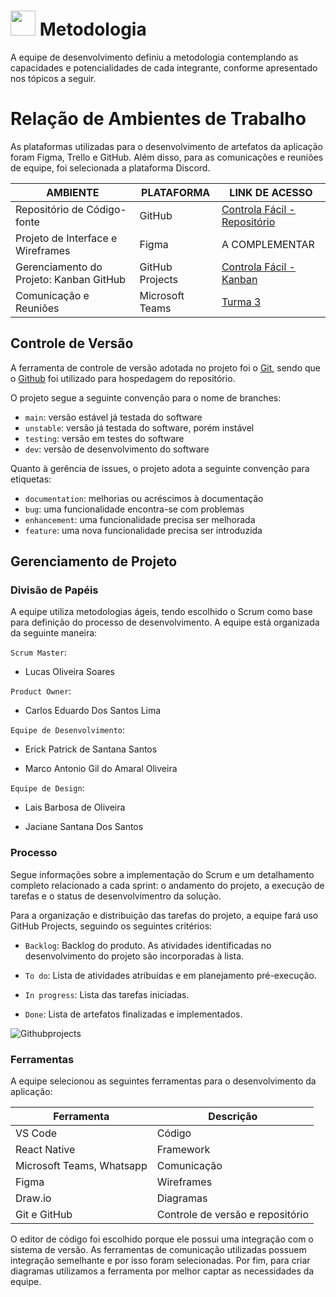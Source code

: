 # <img src="https://github.com/ICEI-PUC-Minas-PMV-ADS/pmv-ads-2024-1-e3-proj-mov-t3-pmv-ads-2023-1-e3-proj-mov-t3-controla/assets/122227953/a88604f1-0586-4f22-9c4a-6b636616e640" width = 40> Metodologia

A equipe de desenvolvimento definiu a metodologia contemplando as capacidades e potencialidades de cada integrante, conforme apresentado nos tópicos a seguir.

# Relação de Ambientes de Trabalho

As plataformas utilizadas para o desenvolvimento de artefatos da aplicação foram Figma, Trello e GitHub. Além disso, para as comunicações e reuniões de equipe, foi selecionada a plataforma Discord.

| AMBIENTE                          | PLATAFORMA      | LINK DE ACESSO                                                                                                                  |
| --------------------------------- | --------------- | ------------------------------------------------------------------------------------------------------------------------------- |
| Repositório de Código-fonte       | GitHub          | [Controla Fácil - Repositório](https://github.com/ICEI-PUC-Minas-PMV-ADS/pmv-ads-2024-1-e3-proj-mov-t3-pmv-ads-2023-1-e3-proj-mov-t3-controla) |
| Projeto de Interface e Wireframes | Figma           | A COMPLEMENTAR                   |
| Gerenciamento do Projeto: Kanban GitHub       | GitHub Projects | [Controla Fácil - Kanban](https://github.com/orgs/ICEI-PUC-Minas-PMV-ADS/projects/888) |
| Comunicação e Reuniões | Microsoft Teams | [Turma 3](https://teams.microsoft.com/l/channel/19%3AlnhsJXzg8ZZ7OPU6Ar5faFHfUiy4VfTierHPoseLZBA1%40thread.tacv2/General?groupId=aaf7833b-61f6-4e14-9fcf-adc86c863840&tenantId=) |


## Controle de Versão

A ferramenta de controle de versão adotada no projeto foi o
[Git](https://git-scm.com/), sendo que o [Github](https://github.com)
foi utilizado para hospedagem do repositório.

O projeto segue a seguinte convenção para o nome de branches:

- `main`: versão estável já testada do software
- `unstable`: versão já testada do software, porém instável
- `testing`: versão em testes do software
- `dev`: versão de desenvolvimento do software

Quanto à gerência de issues, o projeto adota a seguinte convenção para
etiquetas:

- `documentation`: melhorias ou acréscimos à documentação
- `bug`: uma funcionalidade encontra-se com problemas
- `enhancement`: uma funcionalidade precisa ser melhorada
- `feature`: uma nova funcionalidade precisa ser introduzida

## Gerenciamento de Projeto

### Divisão de Papéis

A equipe utiliza metodologias ágeis, tendo escolhido o Scrum como base para definição do processo de desenvolvimento. A equipe está organizada da seguinte maneira:

`Scrum Master`: 
- Lucas Oliveira Soares
  
 `Product Owner`:
- Carlos Eduardo Dos Santos Lima
  
 `Equipe de Desenvolvimento`:
- Erick Patrick de Santana Santos
  
- Marco Antonio Gil do Amaral Oliveira
  
 `Equipe de Design`:
- Lais Barbosa de Oliveira
  
- Jaciane Santana Dos Santos


### Processo

Segue informações sobre a implementação do Scrum e um detalhamento completo relacionado a cada sprint: o andamento do projeto, a execução de tarefas e o status de desenvolvimentro da solução.

Para a organização e distribuição das tarefas do projeto, a equipe fará uso GitHub Projects, seguindo os seguintes critérios:

- `Backlog`: Backlog do produto. As atividades identificadas no desenvolvimento do projeto são incorporadas à lista.

- `To do`: Lista de atividades atribuídas e em planejamento pré-execução.
  
- `In progress`: Lista das tarefas iniciadas.
  
- `Done`: Lista de artefatos finalizadas e implementados.

![Githubprojects](https://github.com/ICEI-PUC-Minas-PMV-ADS/pmv-ads-2024-1-e3-proj-mov-t3-pmv-ads-2023-1-e3-proj-mov-t3-controla/assets/122227953/c4becb14-700e-4cc8-805a-312f00826aaf)
 
### Ferramentas

A equipe selecionou as seguintes ferramentas para o desenvolvimento da aplicação:

| Ferramenta | Descrição | 
| --- | --- | 
| VS Code    | Código | 
| React Native | Framework |
| Microsoft Teams, Whatsapp | Comunicação | 
| Figma | Wireframes |
|  Draw.io | Diagramas |
|  Git e GitHub | Controle de versão e repositório |
	

O editor de código foi escolhido porque ele possui uma integração com o sistema de versão. As ferramentas de comunicação utilizadas possuem integração semelhante e por isso foram selecionadas. Por fim, para criar diagramas utilizamos a ferramenta por melhor captar as necessidades da equipe.

